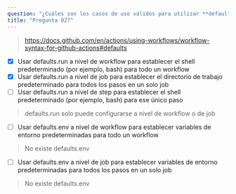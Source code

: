 ```yaml
---
question: "¿Cuáles son los casos de uso válidos para utilizar **defaults**? (Seleccione dos.)"
title: "Pregunta 027"
---
```


> https://docs.github.com/en/actions/using-workflows/workflow-syntax-for-github-actions#defaults

- [x] Usar defaults.run a nivel de workflow para establecer el shell predeterminado (por ejemplo, bash) para todo un workflow
- [x] Usar defaults.run a nivel de job para establecer el directorio de trabajo predeterminado para todos los pasos en un solo job
- [ ] Usar defaults.run a nivel de step para establecer el shell predeterminado (por ejemplo, bash) para ese único paso  
> defaults.run solo puede configurarse a nivel de workflow o de job
- [ ] Usar defaults.env a nivel de workflow para establecer variables de entorno predeterminadas para todo un workflow  
> No existe defaults.env
- [ ] Usar defaults.env a nivel de job para establecer variables de entorno predeterminadas para todos los pasos en un solo job  
> No existe defaults.env
